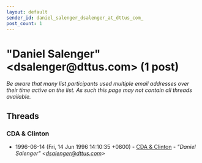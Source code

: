 ```yaml
---
layout: default
sender_id: daniel_salenger_dsalenger_at_dttus_com_
post_count: 1
---
```


# "Daniel Salenger" <dsalenger<span>@</span>dttus.com> (1 post)

_Be aware that many list participants used multiple email addresses over their time active on the list. As such this page may not contain all threads available._

## Threads

### CDA & Clinton
+ 1996-06-14 (Fri, 14 Jun 1996 14:10:35 +0800) - [CDA & Clinton](/archive/1996/06/4ef464f2c9f951b585b75de2ce78a5a5fc5af0fbde7a9b3ff07ebc12742881ae) - _"Daniel Salenger" \<dsalenger@dttus.com\>_

